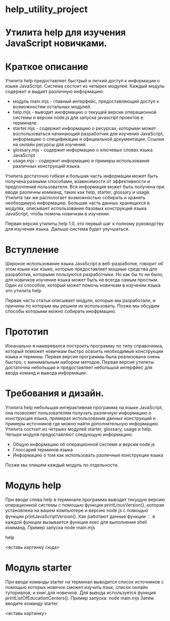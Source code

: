 # help_utility_project
# Утилита help для изучения JavaScript новичками.

# Краткое описание

Утилита help предоставляет быстрый и легкий доступ к информации о языке JavaScript. Система состоит из четырех модулей. Каждый модуль содержит и выдает различную информацию: 
  *  модуль main.mjs - главный интерфейс, предоставляющий доступ к возможностям остальных модулей.
  *  help.mjs - выводит инофрмацию о текущей версии операционной системы и версии node.js для запуска javascript проектов в терминале.
  *  starter.mjs - содержит информацию о ресурсах, которыми может воспользоваться начинающий разработчик для изучения JavaScript, информацию о спецификации и официальной документации. Ссылки на онлайн ресурсы для         изучения.
  *  glossary.mjs - содержит информацию о ключевых словах языка JavaScript
  *  usage.mjs - содержит информацию и примеры использования различных конструкций языка.

 Утилита достаточно гибкая и большая часть информации может быть получена разными способами, взависимости от эффективности и предпочтений пользователя. Вся информация может быть получена при вводе различны комманд,  таких как help, starter, glossary и usage. Утилита так же распологает возможностью собирать и хранить необходимую информацию. Большая часть данных хранящихся в модулях, описывает использование базовых конструкций языка JavaScript, чтобы помочь новичкам в изучении.
 
 Первая версия утилиты help 1.0, это первый шаг к полному руководству для изучения языка. Дальше система будет улучшаться.

 # Вступление
 Широкое использование языка JavaScript в веб-разработке, говорит об этом языке как языке, которые предоставляет мощные средства для разработки, которыми пользуются разработчики. Но как бы то ни было, для новичков изучение языка может быть не всегда самым простым. Один из способов, который может помочь новичкам в изучении языка это утилита help

 Первая часть статьи описывает модули, которые мы разработали, и причины по которым мы решили их использовать. Позже мы обсудим способы которыми можно собирать инофрмацию. 

 # Прототип

Изначально я намеревался построить программу по типу справочника, который поможет новичкам быстро освоить необходимые конструкции языка и термины. Первая версия программы была реализована очень быстро, с минимальным набором методов. Первая версия утилиты достаточна небольшая и предоставляет небольшой интерфйес для ввода команд и вывода информации.

# Требования и дизайн.

Утилита help небольшая интерактивная программа на языке JavaScript, она позволяет пользователям получать различную информацию о конструкция языка, примерах использования данных конструкций и примеры источников где можно найти дополнительную информацию. Утилита состоит из четрыех модулей starter, glossary, usage и help. Четыре модуля предоставляют следующую информацию:

 *  Общую информацию об операционной системе и версии node js
 *  Глоссарий терминов языка
 *  Информацию о том как использовать различные конструкции языка
   
Позже мы опишем каждый модуль по отдельности.

# Модуль help

При вводе слова help в терминале программа выводит текущую версию операционной системы с помощью функции printLinuxVersion(), которая установлена на вашем компьютере и версию node js с помощью функции printJavaScriptVersion().
Как работают данные функции ： в каждой функции вызывается функция exec для выполнения shell комманд.
Пример запуска node main.mjs

help

<вставь картинку сюда>

# Модуль starter

При вводе команды starter на терминал выводится список источников с помощью которых новичок сможет изучить язык, список онлайн туториалов, и книг для новичков. Для вывода используется функция printListOfEducationCenters(). 
Пример запуска: node main.mjs
Затем вводите команду starter

<вставь картинку>



 

